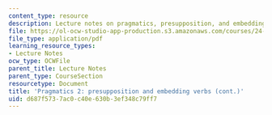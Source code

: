 ```yaml
---
content_type: resource
description: Lecture notes on pragmatics, presupposition, and embedding verbs.
file: https://ol-ocw-studio-app-production.s3.amazonaws.com/courses/24-910-topics-in-linguistic-theory-propositional-attitudes-spring-2009/d687f5737ac0c40e630b3ef348c79ff7_MIT24_910s09_lec11.pdf
file_type: application/pdf
learning_resource_types:
- Lecture Notes
ocw_type: OCWFile
parent_title: Lecture Notes
parent_type: CourseSection
resourcetype: Document
title: 'Pragmatics 2: presupposition and embedding verbs (cont.)'
uid: d687f573-7ac0-c40e-630b-3ef348c79ff7
---
```

